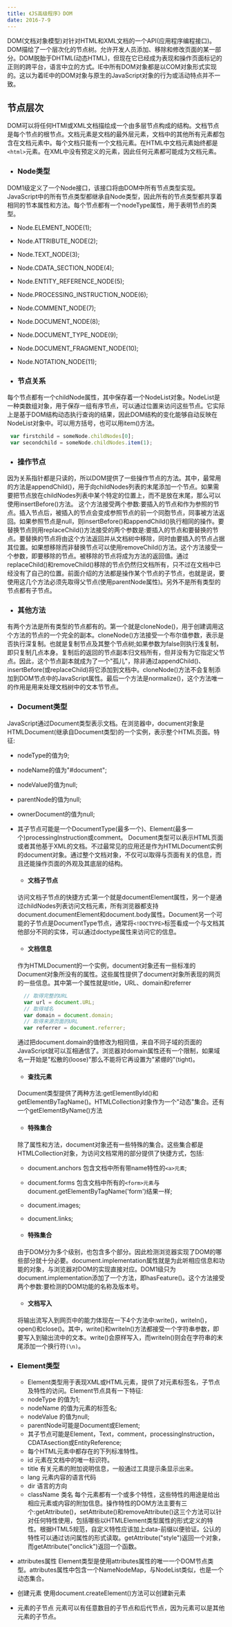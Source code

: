 ```yaml
---
title: 《JS高级程序》DOM
date: 2016-7-9
---
```

 DOM(文档对象模型)对针对HTML和XML文档的一个API(应用程序编程接口)。DOM描绘了一个层次化的节点树。允许开发人员添加、移除和修改页面的某一部分。DOM脱胎于DHTML(动态HTML)，但现在它已经成为表现和操作页面标记的正则的跨平台，语言中立的方式。IE中所有DOM对象都是以COM对象形式实现的。这以为着IE中的DOM对象与原生的JavaScript对象的行为或活动特点并不一致。

## 节点层次
DOM可以将任何HTMl或XML文档描绘成一个由多层节点构成的结构。文档节点是每个节点的根节点。文档元素是文档的最外层元素，文档中的其他所有元素都包含在文档元素中。每个文档只能有一个文档元素。在HTML中文档元素始终都是`<html>`元素。在XML中没有预定义的元素，因此任何元素都可能成为文档元素。
  * ### Node类型
  DOM1级定义了一个Node接口，该接口将由DOM中所有节点类型实现。JavaScript中的所有节点类型都继承自Node类型，因此所有的节点类型都共享着相同的节本属性和方法。每个节点都有一个nodeType属性，用于表明节点的类型。
   * Node.ELEMENT_NODE(1);
   * Node.ATTRIBUTE_NODE(2);
   * Node.TEXT_NODE(3);
   * Node.CDATA_SECTION_NODE(4);
   * Node.ENTITY_REFERENCE_NODE(5);
   * Node.PROCESSING_INSTRUCTION_NODE(6);
   * Node.COMMENT_NODE(7);
   * Node.DOCUMENT_NODE(8);
   * Node.DOCUMENT_TYPE_NODE(9);
   * Node.DOCUMENT_FRAGMENT_NODE(10);
   * Node.NOTATION_NODE(11);

 * ### 节点关系
 每个节点都有一个childNode属性，其中保存着一个NodeList对象。NodeList是一种类数组对象，用于保存一组有序节点，可以通过位置来访问这些节点。它实际上是基于DOM结构动态执行查询的结果，因此DOM结构的变化能够自动反映在NodeList对象中。可以用方括号，也可以用item()方法。
 ```js
  var firstchild = someNode.childNodes[0];
  var secondchild = someNode.childNodes.item(1);
 ```

 * ### 操作节点
 因为关系指针都是只读的，所以DOM提供了一些操作节点的方法。其中，最常用的方法是appendChild()，用于向childNodes列表的末尾添加一个节点。如果需要把节点放在childNodes列表中某个特定的位置上，而不是放在末尾，那么可以使用insertBefore()方法。
 这个方法接受两个参数:要插入的节点和作为参照的节点。插入节点后，被插入的节点会变成参照节点的前一个同胞节点，同事被方法返回。如果参照节点是null，则insertBefore()和appendChild()执行相同的操作。要替换节点则用replaceChild()方法接受的两个参数是:要插入的节点和要替换的节点。要替换的节点将由这个方法返回并从文档树中移除，同时由要插入的节点占据其位置。如果想移除而非替换节点可以使用removeChild()方法。这个方法接受一个参数，即要移除的节点。被移除的节点将成为方法的返回值。通过replaceChild()和removeChild()移除的节点仍然归文档所有，只不过在文档中已经没有了自己的位置。前面介绍的方法都是操作某个节点的子节点，也就是说，要使用这几个方法必须先取得父节点(使用parentNode属性)。另外不是所有类型的节点都有子节点。

 * ### 其他方法
 有两个方法是所有类型的节点都有的。第一个就是cloneNode()，用于创建调用这个方法的节点的一个完全的副本。cloneNode()方法接受一个布尔值参数，表示是否执行深复制。也就是复制节点及其整个节点树;如果参数为false则执行浅复制，即只复制几点本身。复制后的返回的节点副本归文档所有，但并没有为它指定父节点。因此，这个节点副本就成为了一个"孤儿"，除非通过appendChild()、insertBefore(或replaceChild)将它添加到文档中。cloneNode()方法不会复制添加到DOM节点中的JavaScript属性。最后一个方法是normalize()，这个方法唯一的作用是用来处理文档树中的文本节节点。

 * ### Document类型
 JavaScript通过Document类型表示文档。在浏览器中，document对象是HTMLDocument(继承自Document类型)的一个实例，表示整个HTML页面。特征:
  * nodeType的值为9;
  * nodeName的值为"#document";
  * nodeValue的值为null;
  * parentNode的值为null;
  * ownerDocument的值为null;
  * 其子节点可能是一个DocumentType(最多一个)、Element(最多一个)processingInstruction或comment。
 Document类型可以表示HTML页面或者其他基于XML的文档。不过最常见的应用还是作为HTMLDocument实例的document对象。通过整个文档对象，不仅可以取得与页面有关的信息，而且还能操作页面的外观及其底层的结构。
    * #### 文档子节点
    访问文档子节点的快捷方式:第一个就是documentElement属性，另一个是通过childNodes列表访问文档元素，所有浏览器都支持document.documentElement和document.body属性。Document另一个可能的子节点是DocumentType节点，通常将`<!DOCTYPE>`标签看成一个与文档其他部分不同的实体，可以通过doctype属性来访问它的信息。

    * #### 文档信息
    作为HTMLDocument的一个实例，document对象还有一些标准的Document对象所没有的属性。这些属性提供了document对象所表现的网页的一些信息。其中第一个属性就是title，URL、domain和referrer
    ```js
      // 取得完整的URL
      var url = document.URL;
      // 取得域名
      var domain = document.domain;
      // 取得来源页面的URL
      var referrer = document.referrer;
    ```
    通过把document.domain的值修改为相同值，来自不同子域的页面的JavaScript就可以互相通信了。浏览器对domain属性还有一个限制，如果域名一开始是"松散的(loose)"那么不能将它再设置为"紧绷的"(tight)。

    * #### 查找元素
    Document类型提供了两种方法:getElementById()和getElementByTagName()。HTMLCollection对象作为一个"动态"集合。还有一个getElementByName()方法

    * #### 特殊集合
    除了属性和方法，document对象还有一些特殊的集合。这些集合都是HTMLCollection对象，为访问文档常用的部分提供了快捷方式，包括:
      * document.anchors 包含文档中所有带name特性的`<a>元素`;
      * document.forms 包含文档中所有的`<form>元素`与document.getElementByTagName('form')结果一样;
      * document.images;
      * document.links;

    * #### 特殊集合
    由于DOM分为多个级别，也包含多个部分。因此检测浏览器实现了DOM的哪些部分就十分必要。document.implementation属性就是为此听相应信息和功能的对象，与浏览器对DOM的实现直接对应。DOM1级只为document.implementation添加了一个方法，即hasFeature()。这个方法接受两个参数:要检测的DOM功能的名称及版本号。

    * #### 文档写入
    将输出流写入到网页中的能力体现在一下4个方法中:write()，writeln()，open()和close()。其中，write()和writeln()方法都接受一个字符串参数，即要写入到输出流中的文本。write()会原样写入，而writeln()则会在字符串的末尾添加一个换行符`(\n)`。

 * ### Element类型
   * Element类型用于表现XML或HTML元素，提供了对元素标签名，子节点及特性的访问。Element节点具有一下特征:
    * nodeType 的值为1;
    * nodeName 的值为元素的标签名;
    * nodeValue 的值为null;
    * parentNode可能是Document或Element;
    * 其子节点可能是Element，Text，comment，processingInstruction，CDATAsection或EntityReference;
   * 每个HTML元素中都存在的下列标准特性。
    * id 元素在文档中的唯一标识符。
    * title 有关元素的附加说明信息，一般通过工具提示条显示出来。
    * lang 元素内容的语言代码
    * dir 语言的方向
    * className 类名
    每个元素都有一个或多个特性，这些特性的用途是给出相应元素或内容的附加信息。操作特性的DOM方法主要有三个:getAttribute()，setAttribute()和removeAttribute()这三个方法可以针对任何特性使用，包括哪些以HTMLElement类型属性的形式定义的特性。根据HTML5规范，自定义特性应该加上data-前缀以便验证。公认的特性可以通过访问属性的形式读取。getAttribute("style")返回一个对象，而getAttribute("onclick")返回一个函数。
  * attributes属性
  Element类型是使用attributes属性的唯一一个DOM节点类型。attributes属性中包含一个NameNodeMap，与NodeList类似，也是一个动态集合。
  * 创建元素
  使用document.createElement()方法可以创建新元素
  * 元素的子节点
  元素可以有任意数目的子节点和后代节点，因为元素可以是其他元素的子节点。

